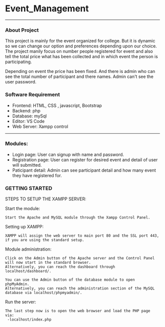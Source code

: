 # Event_Management

---

### About Project
  <p> This project is mainly for the event organized for college. But it is dynamic so we can change our option and preferences depending upon our choice.
      The project manily focus on number people registered for event and also tell the total price what has been collected and in which event the person is       participating.
  </p>
  <p> Depending on event the price has been fixed. And there is admin who can see the total number of participant and there names. Admin can't see the user password.</p>
  
  ### Software Requirement
  - Frontend: HTML, CSS , javascript, Bootstrap
  - Backend: php
  - Database: mySql
  - Editor: VS Code
  - Web Server: Xampp control
  
  ---
  
  ### Modules:
  - Login page: User can signup with name and password.
  - Registration page: User can register for desired event and detail of user will submitted.
  - Paticipant detail: Admin can see participant detail and how many event they have registered for.
  
  ### GETTING STARTED

STEPS TO SETUP THE XAMPP SERVER:

Start the module:
```
Start the Apache and MySQL module through the Xampp Control Panel.
```
Setting up XAMPP:
```
XAMPP will assign the web server to main port 80 and the SSL port 443, if you are using the standard setup.
```
Module administration:
```
Click on the Admin button of the Apache server and the Control Panel will now start in the standard browser.
Alternatively, you can reach the dashboard through localhost/dashboard/.
```
```
You can use the Admin button of the database module to open phpMyAdmin.
Alternatively, you can reach the administration section of the MySQL database via localhost/phpmyadmin/. 
```
Run the server:
```
The last step now is to open the web browser and load the PHP page via:
 -localhost/index.php 
```
  
  
  
  
  
